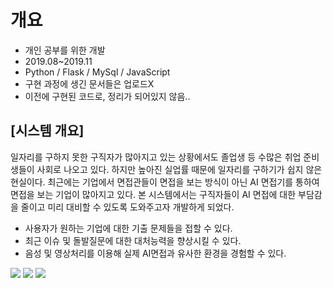 # 개요
- 개인 공부를 위한 개발
- 2019.08~2019.11
- Python / Flask / MySql / JavaScript
- 구현 과정에 생긴 문서들은 업로드X
- 이전에 구현된 코드로, 정리가 되어있지 않음..

## [시스템 개요]
일자리를 구하지 못한 구직자가 많아지고 있는 상황에서도 졸업생 등 수많은 취업 준비생들이 사회로 나오고 있다.
하지만 높아진 실업률 때문에 일자리를 구하기가 쉽지 않은 현실이다.
최근에는 기업에서 면접관들이 면접을 보는 방식이 아닌 AI 면접기를 통하여 면접을 보는 기업이 많아지고 있다.
본 시스템에서는 구직자들이 AI 면접에 대한 부담감을 줄이고 미리 대비할 수 있도록 도와주고자 개발하게 되었다.

 - 사용자가 원하는 기업에 대한 기출 문제들을 접할 수 있다.
 - 최근 이슈 및 돌발질문에 대한 대처능력을 향상시킬 수 있다.
 - 음성 및 영상처리를 이용해 실제 AI면접과 유사한 환경을 경험할 수 있다.
 
![](https://i.imgur.com/bHIoN1T.png)
![](https://i.imgur.com/Q8kyahQ.png)
![](https://i.imgur.com/a7hmZAi.png)